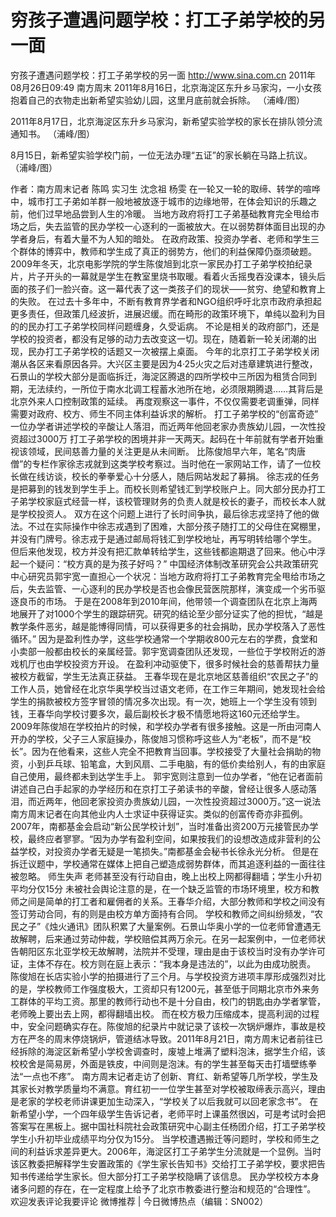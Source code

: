 # 穷孩子遭遇问题学校：打工子弟学校的另一面

穷孩子遭遇问题学校：打工子弟学校的另一面
http://www.sina.com.cn  2011年08月26日09:49  南方周末
2011年8月16日，北京海淀区东升乡马家沟，一小女孩抱着自己的衣物走出新希望实验幼儿园，这里月底前就会拆除。 （浦峰/图）

2011年8月17日，北京海淀区东升乡马家沟，新希望实验学校的家长在排队领分流通知书。 （浦峰/图）

8月15日，新希望实验学校门前，一位无法办理“五证”的家长躺在马路上抗议。 （浦峰/图）

作者：南方周末记者 陈鸣 实习生 沈念祖 杨雯
在一轮又一轮的取缔、转学的喧哗中，城市打工子弟如羊群一般地被放逐于城市的边缘地带，在体会知识的乐趣之前，他们过早地品尝到人生的冷暖。
当地方政府将打工子弟基础教育完全甩给市场之后，失去监管的民办学校一心逐利的一面被放大。在以弱势群体面目出现的办学者身后，有着大量不为人知的暗处。
在政府政策、投资办学者、老师和学生三个群体的博弈中，教师和学生成了真正的弱势方，他们的利益保障仍亟须破题。
2009年冬天，北京电影学院的学生陈俊旭到北京一家民办打工子弟学校拍纪录片，片子开头的一幕就是学生在教室里烧书取暖。看着火舌摇曳吞没课本，镜头后面的孩子们一脸兴奋。这一幕代表了这一类孩子们的现状——贫穷、绝望和教育上的失败。
在过去十多年中，不断有教育界学者和NGO组织呼吁北京市政府承担起更多责任，但政策几经波折，进展迟缓。而在畸形的政策环境下，单纯以盈利为目的的民办打工子弟学校同样问题缠身，久受诟病。
不论是相关的政府部门，还是学校的投资者，都没有足够的动力去改变这一切。现在，随着新一轮关闭潮的出现，民办打工子弟学校的话题又一次被摆上桌面。
今年的北京打工子弟学校关闭潮从各区来看原因各异。大兴区主要是因为4·25火灾之后对违章建筑进行整改，石景山的学校大部分是面临拆迁，海淀区腾退的四所学校中三所因为租赁合同到期，无法续约，一所位于南水北调工程蓄水池所在地，必须限期腾退……其背后是北京外来人口控制政策的延续。
再度观察这一事件，不仅仅需要老调重弹，同样需要对政府、校方、师生不同主体利益诉求的解析。
打工子弟学校的“创富奇迹”
一位办学者讲述学校的辛酸让人落泪，而近两年他回老家办贵族幼儿园，一次性投资超过3000万
打工子弟学校的困境并非一天两天。起码在十年前就有学者开始重视该领域，民间慈善力量的关注更是从未间断。
比陈俊旭早六年，笔名“肉唐僧”的专栏作家徐志戎就到这类学校考察过。当时他在一家网站工作，请了一位校长做在线访谈，校长的拳拳爱心十分感人，随后网站发起了募捐。
徐志戎的任务是把募到的钱发到学生手上。而校长则希望钱汇到学校账户上。同大部分民办打工子弟学校家庭式经营一样，该校管理财务的负责人就是校长的妻子，而校长本人就是学校投资人。
双方在这个问题上进行了长时间争执，最后徐志戎坚持了他的做法。不过在实际操作中徐志戎遇到了困难，大部分孩子随打工的父母住在窝棚里，并没有门牌号。徐志戎于是通过邮局将钱汇到学校地址，再写明转给哪个学生。
但后来他发现，校方并没有把汇款单转给学生，这些钱都逾期退了回来。他心中浮起一个疑问：“校方真的是为孩子好吗？”
中国经济体制改革研究会公共政策研究中心研究员郭宇宽一直担心一个状况：当地方政府将打工子弟教育完全甩给市场之后，失去监管、一心逐利的民办学校是否也会像民营医院那样，演变成一个劣币驱逐良币的市场。
于是在2008年到2010年间，他带领一个调查团队在北京上海两地展开了对1000个学生的跟踪研究。研究的结论至少部分证实了他的担忧，“越是教学条件恶劣，越是能博得同情，可以获得更多的社会捐助，民办学校落入了恶性循环。”
因为是盈利性办学，这些学校通常一个学期收800元左右的学费，食堂和小卖部一般都由校长的亲属经营。郭宇宽调查团队还发现，一些位于学校附近的游戏机厅也由学校投资方开设。
在盈利冲动驱使下，很多时候社会的慈善帮扶力量被校方截留，学生无法真正获益。
王春华现在是北京地区慈善组织“农民之子”的工作人员，她曾经在北京华奥学校当过语文老师，在工作三年期间，她发现社会给学生的捐款被校方签字冒领的情况多次出现。有一次，她班上一个学生没有领到钱，王春华向学校讨要多次，最后副校长才极不情愿地将这160元还给学生。
2009年陈俊旭在学校拍片的时候，和学校办学者有很多接触。这是一所由河南人开办的学校，父子三人家庭操办，陈俊旭习惯称呼这些人为“老板”，而不是“校长”。因为在他看来，这些人完全不把教育当回事。学校接受了大量社会捐助的物资，小到乒乓球、铅笔盒，大到风扇、二手电脑，有的低价卖给别人，有的由家庭自己使用，最终都未到达学生手上。
郭宇宽则注意到一位办学者，“他在记者面前讲述自己白手起家的办学经历和在京打工子弟读书的辛酸，曾经让很多人感动落泪，而近两年，他回老家投资办贵族幼儿园，一次性投资超过3000万。”这一说法南方周末记者在向其他业内人士求证中获得证实。类似的创富传奇亦非孤例。
2007年，南都基金会启动“新公民学校计划”，当时准备出资200万元接管民办学校，最终应者寥寥。“因为办学有盈利空间，如果按我们的设想改造成非营利的公益学校，对投资办学者无疑是一笔损失。”南都基金会秘书长徐永光分析。
但是在拆迁议题中，学校通常在媒体上把自己塑造成弱势群体，而其追逐利益的一面往往被忽略。
师生失声
老师甚至没有行动自由，晚上出校上网都得翻墙；学生小升初平均分仅15分
未被社会舆论注意的是，在一个缺乏监管的市场环境里，校方和教师之间是简单的打工者和雇佣者的关系。王春华介绍，大部分教师和学校之间没有签订劳动合同，有的则是由校方单方面持有合同。
学校和教师之间纠纷频发，“农民之子”《烛火通讯》团队积累了大量案例。石景山华奥小学的一位老师曾遭遇无故解聘，后来通过劳动仲裁，学校赔偿其两万余元。在另一起案例中，一位老师状告朝阳区东北亚学校无故解聘，法院并不受理，理由是由于该校当时没有办学许可证，主体不存在。校方则在庭上表示：“我本身是违法的”，以此为由成功脱责。
陈俊旭在长店实验小学的拍摄进行了三个月。与学校投资方进项丰厚形成强烈对比的是，学校教师工作强度极大，工资却只有1200元，甚至低于同期北京市外来务工群体的平均工资。那里的教师行动也不是十分自由，校门的钥匙由办学者掌管，老师晚上要出去上网，都得翻墙出校。
而在校方极力压缩成本，提高利润的过程中，安全问题确实存在。陈俊旭的纪录片中就记录了该校一次锅炉爆炸，事故是校方在严冬的周末停烧锅炉，管道结冰导致。2011年8月21日，南方周末记者前往已经拆除的海淀区新希望小学校舍调查时，废墟上堆满了塑料泡沫，据学生介绍，该校校舍是简易房，外面是铁皮，中间则是泡沫。有的学生甚至每天击打墙壁练拳法“一点也不疼”。
南方周末记者走访了创新、育红、新希望等几所学校，学生及其家长对教学质量均不满意。育红初一一位学生甚至对学校被取缔表示高兴，理由是老家的学校老师讲课更加生动深入，“学校关了以后我就可以回老家念书”。
在新希望小学，一个四年级学生告诉记者，老师平时上课虽然很凶，可是考试时会把答案写在黑板上。据中国社科院社会政策研究中心副主任杨团介绍，打工子弟学校学生小升初毕业成绩平均分仅为15分。
当学校遭遇搬迁等问题时，学校和师生之间的利益诉求差异更大。2006年，海淀区打工子弟学生分流就是一个显例。当时该区教委把解释学生安置政策的《学生家长告知书》交给打工子弟学校，要求把告知书传递给学生家长。但大部分打工子弟学校隐瞒了该信息。
民办学校校方本身诸多问题的存在，在一定程度上给予了北京市教委进行整治和规范的“合理性”。
欢迎发表评论我要评论
微博推荐 | 今日微博热点（编辑：SN002）

